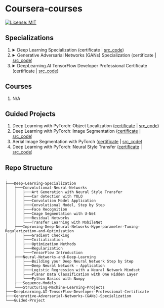 # Coursera-courses

[![License: MIT](https://img.shields.io/badge/License-MIT-yellow.svg)](https://opensource.org/licenses/MIT)

## Specializations

<ol type="1">
    <li>
    <details>
        <summary markdown="span">Deep Learning Specialization (certificate | <a href="https://github.com/QuanHNguyen232/Coursera-courses/tree/main/Deep-Learning-Specialization">src_code</a>)</summary>
        <ol type="a">
            <li>Neural Networks and Deep Learning</li>
            <li>Improving Deep Neural Networks Hyperparameter Tuning Regularization and Optimization</li>
            <li>Structuring Machine Learning Projects</li>
            <li>Convolutional Neural Networks</li>
            <li>Sequence Models</li>
        </ol>
    </details>
    </li>
    <li>
    <details>
        <summary markdown="span">Generative Adversarial Networks (GANs) Specialization (certificate | <a href="https://github.com/QuanHNguyen232/Coursera-courses/tree/main/Generative-Adversarial-Networks-(GANs)-Specialization">src_code</a>)</summary>
        <ol type="a">
            <li>Build Basic Generative Adversarial Networks (GANs)</li>
            <li>Build Better Generative Adversarial Networks (GANs)</li>
            <li>Apply Generative Adversarial Networks (GANs)</li>
        </ol>
    </details>
    </li>
    <li>
    <details>
        <summary markdown="span">DeepLearning.AI TensorFlow Developer Professional Certificate (certificate | <a href="https://github.com/QuanHNguyen232/Coursera-courses/tree/main/DeepLearning.AI-TensorFlow-Developer-Professional-Certificate">src_code</a>)</summary>
        <ol type="a">
            <li>Introduction to TensorFlow for Artificial Intelligence, Machine Learning, and Deep Learning</li>
            <li>Convolutional Neural Networks in TensorFlow</li>
            <li>Natural Language Processing in TensorFlow</li>
            <li>Sequences, Time Series and Prediction</li>
        </ol>
    </details>
    </li>
</ol>

## Courses
<ol type="1">
    <li>N/A
    </li>
    
</ol>

## Guided Projects

<ol type="1">
    <li>Deep Learning with PyTorch: Object Localization (<a href="https://coursera.org/share/69a1c85aede0fa6fc7ddc472c0a9018a">certificate</a> | <a href="https://github.com/QuanHNguyen232/Coursera-courses/blob/main/Guided-Project/Deep-Learning-with-PyTorch-Object-Localization.ipynb">src_code</a>)
    </li>
    <li>Deep Learning with PyTorch: Image Segmentation (<a href="https://coursera.org/share/0437c4cfdc823c2e7b2b1f92dc83da27">certificate</a> | <a href="https://github.com/QuanHNguyen232/Coursera-courses/blob/main/Guided-Project/Deep-Learning-with-PyTorch-ImageSegmentation.ipynb">src_code</a>)
    </li>
    <li>Aerial Image Segmentation with PyTorch (<a href="https://coursera.org/share/1564a35bcb8ba285638c61f8eb59f5b9">certificate</a> | <a href="https://github.com/QuanHNguyen232/Coursera-courses/blob/main/Guided-Project/Aerial-Image-Segmentation-with-PyTorch.ipynb">src_code</a>)
    </li>
    <li>Deep Learning with PyTorch: Neural Style Transfer (<a href="https://coursera.org/share/7599a1e8ef92ba83f1b1e93e63920e0d">certificate</a> | <a href="https://github.com/QuanHNguyen232/Coursera-courses/blob/main/Guided-Project/Deep-Learning-with-PyTorch-Neural-Style-Transfer.ipynb">src_code</a>)
    </li>
</ol>

## Repo Structure

```
.
├───Deep-Learning-Specialization
│   ├───Convolutional-Neural-Networks
│   │   ├───Art Generation with Neural Style Transfer
│   │   ├───Car detection with YOLO
│   │   ├───Convolution Model Application
│   │   ├───Convolutional Model, Step by Step
│   │   ├───Face Recognition
│   │   ├───Image Segmentation with U-Net
│   │   ├───Residual Networks
│   │   └───Transfer Learning with MobileNet
│   ├───Improving-Deep-Neural-Networks-Hyperparameter-Tuning-Regularization-and-Optimization
│   │   ├───Gradient Checking
│   │   ├───Initialization
│   │   ├───Optimization Methods
│   │   ├───Regularization
│   │   └───TensorFlow Introduction
│   ├───Neural-Networks-and-Deep-Learning
│   │   ├───Building your Deep Neural Network Step by Step
│   │   ├───Deep Neural Network - Application
│   │   ├───Logistic Regression with a Neural Network Mindset
│   │   ├───Planar Data Classification with One Hidden Layer
│   │   └───Python Basics with Numpy
│   ├───Sequence-Models
│   └───Structuring-Machine-Learning-Projects
├───DeepLearning.AI-TensorFlow-Developer-Professional-Certificate
├───Generative-Adversarial-Networks-(GANs)-Specialization
└───Guided-Project
```